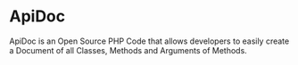 ApiDoc
======

ApiDoc is an Open Source PHP Code that allows developers to easily create a Document of all Classes, Methods and Arguments of Methods.

